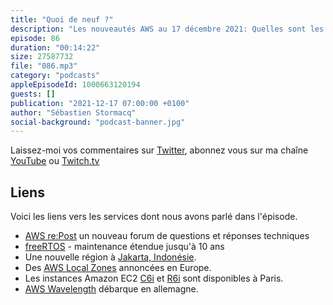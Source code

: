 ```yaml
---
title: "Quoi de neuf ?"
description: "Les nouveautés AWS au 17 décembre 2021: Quelles sont les nouveautés AWS des deux dernières semaines ? Dans cet épisode, je reviens sur re:Post, les nouveaux forums d'échange de la communauté AWS, de FreeRTOS, d'annonces faites autour des Local Zones et de AWS Wavelength en europe et de nouveaux types d'instances EC2 disponibles dans la région de Paris."
episode: 86
duration: "00:14:22"
size: 27587732
file: "086.mp3"
category: "podcasts"
appleEpisodeId: 1000663120194
guests: []
publication: "2021-12-17 07:00:00 +0100"
author: "Sébastien Stormacq"
social-background: "podcast-banner.jpg"
---
```


Laissez-moi vos commentaires sur [Twitter](https://twitter.com/sebsto), abonnez vous sur ma chaîne [YouTube](https://www.youtube.com/sebsto) ou [Twitch.tv](https://www.twitch.tv/sebAWS)

## Liens

Voici les liens vers les services dont nous avons parlé dans l'épisode.

- [AWS re:Post](https://aws.amazon.com/blogs/aws/aws-repost-a-reimagined-qa-experience-for-the-aws-community/) un nouveau forum de questions et réponses techniques
- [freeRTOS](https://aws.amazon.com/blogs/aws/new-freertos-extended-maintenance-plan-for-up-to-10-years/) - maintenance étendue jusqu'à 10 ans
- Une nouvelle région à [Jakarta, Indonésie](https://aws.amazon.com/blogs/aws/now-open-aws-asia-pacific-jakarta-region/).
- Des [AWS Local Zones](https://aws.amazon.com/about-aws/global-infrastructure/localzones/locations/) annoncées en Europe.
- Les instances Amazon EC2 [C6i](https://aws.amazon.com/about-aws/whats-new/2021/12/amazon-ec2-c6i-instances-10-additional-regions/) et [R6i](https://aws.amazon.com/about-aws/whats-new/2021/12/amazon-ec2-r6i-instances-8-regions/) sont disponibles à Paris.
- [AWS Wavelength](https://aws.amazon.com/about-aws/whats-new/2021/12/aws-general-availability-aws-wavelength-germany/) débarque en allemagne.
